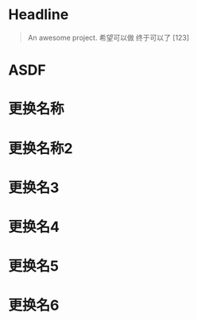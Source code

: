 # Headline

> An awesome project.
> 希望可以做
> 终于可以了
[123]
# ASDF

# 更换名称
# 更换名称2
# 更换名3
# 更换名4
# 更换名5
# 更换名6